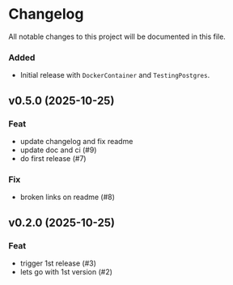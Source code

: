# Changelog
All notable changes to this project will be documented in this file.

### Added
- Initial release with `DockerContainer` and `TestingPostgres`.

## v0.5.0 (2025-10-25)

### Feat

- update changelog and fix readme
- update doc and ci (#9)
- do first release (#7)

### Fix

- broken links on readme (#8)

## v0.2.0 (2025-10-25)

### Feat

- trigger 1st release (#3)
- lets go with 1st version (#2)
